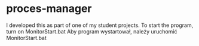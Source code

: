 # proces-manager
I developed this as part of one of my student projects.
    To start the program, turn on MonitorStart.bat
    Aby program wystartował, należy uruchomić MonitorStart.bat